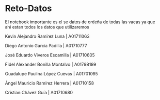 # Reto-Datos

El notebook importante es el se datos de ordeña de todas las vacas ya que ahí estan todos los datos que utilizaremos

Kevin Alejandro Ramírez Luna 	|	A01711063

Diego Antonio García Padilla 		| 	A01710777

José Eduardo Viveros Escamilla 	| 	A01710605

Fidel Alexander Bonilla Montalvo 	| 	A01798199

Guadalupe Paulina López Cuevas 	| 	A01701095

Ángel Mauricio Ramírez Herrera	| 	A01710158

Cristian Chávez Guía 			 |	 A01710680